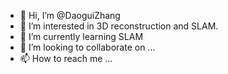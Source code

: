 - 👋 Hi, I’m @DaoguiZhang
- 👀 I’m interested in 3D reconstruction and SLAM.
- 🌱 I’m currently learning  SLAM
- 💞️ I’m looking to collaborate on ...
- 📫 How to reach me ...

<!---
DaoguiZhang/DaoguiZhang is a ✨ special ✨ repository because its `README.md` (this file) appears on your GitHub profile.
You can click the Preview link to take a look at your changes.
--->
